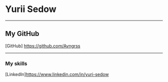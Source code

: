 # Yurii Sedow
***
## My GitHub
[GitHub] https://github.com/Avngrss
***
### My skills





[LinkedIn]https://www.linkedin.com/in/yuri-sedow
